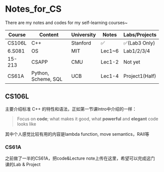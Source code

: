 # Notes_for_CS

There are my notes and codes for my self-learning courses~

| Course | Content             | University | Notes  | Labs/Projects  |
| ------ | ------------------- | ---------- | ------ | -------------- |
| CS106L | C++                 | Stanford   | ✅      | ✅(Lab3 Only)   |
| 6.S081 | OS                  | MIT        | Lec1~6 | Lab1/2/3/4     |
| 15-213 | CSAPP               | CMU        | Lec1-2 | Not yet        |
| CS61A  | Python, Scheme, SQL | UCB        | Lec1-4 | Project1(Half) |

## CS106L

主要介绍标准 C++ 的特性和语法，正如第一节课Intro中介绍的一样：

>  Focus on **code**; what makes it good, what **powerful** and **elegant** code looks like

其中个人感觉比较有用的内容是lambda function, move semantics，RAII等

### CS61A

之前做了一半的CS61A，把code&Lecture note上传在这里，希望可以完成这门课的Lab & Project
